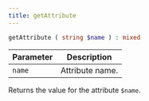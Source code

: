 ```yaml
---
title: getAttribute
---
```


```php
getAttribute ( string $name ) : mixed
```

| Parameter | Description
| --------- | -----------
| `name`    | Attribute name.

Returns the value for the attribute `$name`.